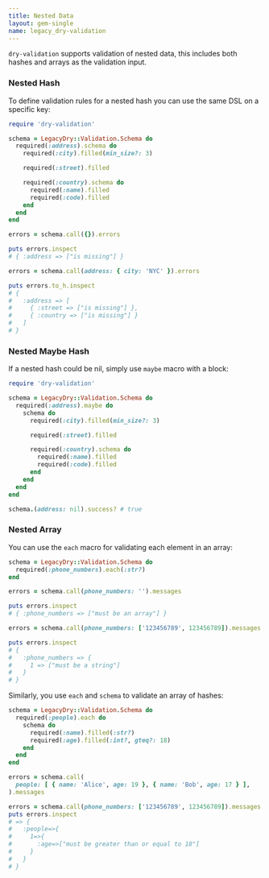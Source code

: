 ```yaml
---
title: Nested Data
layout: gem-single
name: legacy_dry-validation
---
```


`dry-validation` supports validation of nested data, this includes both hashes and arrays as the validation input.

### Nested Hash

To define validation rules for a nested hash you can use the same DSL on a specific key:

``` ruby
require 'dry-validation'

schema = LegacyDry::Validation.Schema do
  required(:address).schema do
    required(:city).filled(min_size?: 3)

    required(:street).filled

    required(:country).schema do
      required(:name).filled
      required(:code).filled
    end
  end
end

errors = schema.call({}).errors

puts errors.inspect
# { :address => ["is missing"] }

errors = schema.call(address: { city: 'NYC' }).errors

puts errors.to_h.inspect
# {
#   :address => [
#     { :street => ["is missing"] },
#     { :country => ["is missing"] }
#   ]
# }
```

### Nested Maybe Hash

If a nested hash could be nil, simply use `maybe` macro with a block:

``` ruby
require 'dry-validation'

schema = LegacyDry::Validation.Schema do
  required(:address).maybe do
    schema do
      required(:city).filled(min_size?: 3)

      required(:street).filled

      required(:country).schema do
        required(:name).filled
        required(:code).filled
      end
    end
  end
end

schema.(address: nil).success? # true
```

### Nested Array

You can use the `each` macro for validating each element in an array:

``` ruby
schema = LegacyDry::Validation.Schema do
  required(:phone_numbers).each(:str?)
end

errors = schema.call(phone_numbers: '').messages

puts errors.inspect
# { :phone_numbers => ["must be an array"] }

errors = schema.call(phone_numbers: ['123456789', 123456789]).messages

puts errors.inspect
# {
#   :phone_numbers => {
#     1 => ["must be a string"]
#   }
# }
```

Similarly, you use `each` and `schema` to validate an array of hashes:

``` ruby
schema = LegacyDry::Validation.Schema do
  required(:people).each do
    schema do
      required(:name).filled(:str?)
      required(:age).filled(:int?, gteq?: 18)
    end
  end
end

errors = schema.call(
  people: [ { name: 'Alice', age: 19 }, { name: 'Bob', age: 17 } ],
).messages

errors = schema.call(phone_numbers: ['123456789', 123456789]).messages
puts errors.inspect
# => {
#   :people=>{
#     1=>{
#       :age=>["must be greater than or equal to 18"]
#     }
#   }
# }
```
